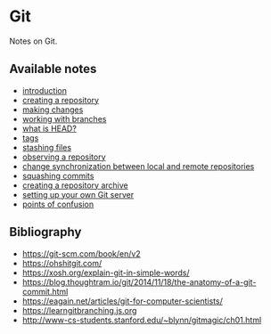 # Git
Notes on Git.

## Available notes

* <a href="https://github.com/djeada/Git/blob/main/notes/wroking_with_github.md">introduction</a>
* <a href="https://github.com/djeada/Git/blob/main/notes/create_repository.md">creating a repository</a>
* <a href="https://github.com/djeada/Git/blob/main/notes/making_changes.md">making changes</a>
* <a href="https://github.com/djeada/Git/blob/main/notes/working_with_branches.md">working with branches</a>
* <a href="https://github.com/djeada/Git/blob/main/notes/head.md">what is HEAD?</a>
* <a href="https://github.com/djeada/Git/blob/main/notes/tags.md">tags</a>
* <a href="https://github.com/djeada/Git/blob/main/notes/stashing_files.md">stashing files</a>
* <a href="https://github.com/djeada/Git/blob/main/notes/observing_repository.md">observing a repository</a>
* <a href="https://github.com/djeada/Git/blob/main/notes/synchronization.md">change synchronization between local and remote repositories</a>
* <a href="https://github.com/djeada/Git/blob/main/notes/squashing_commits.md">squashing commits</a>
* <a href="https://github.com/djeada/Git/blob/main/notes/archive.md">creating a repository archive</a>
* <a href="https://github.com/djeada/Git/blob/main/notes/git_server.md">setting up your own Git server</a>
* <a href="https://github.com/djeada/Git/blob/main/notes/points_of_confusion.md">points of confusion</a>

## Bibliography

* https://git-scm.com/book/en/v2
* https://ohshitgit.com/
* https://xosh.org/explain-git-in-simple-words/
* https://blog.thoughtram.io/git/2014/11/18/the-anatomy-of-a-git-commit.html
* https://eagain.net/articles/git-for-computer-scientists/
* https://learngitbranching.js.org
* http://www-cs-students.stanford.edu/~blynn/gitmagic/ch01.html
